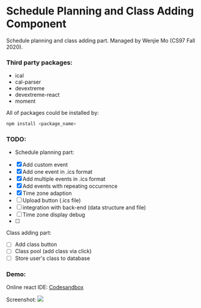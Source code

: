# Schedule Planning and Class Adding Component

Schedule planning and class adding part.
Managed by Wenjie Mo (CS97 Fall 2020).

### Third party packages:

* ical  
* cal-parser  
* devextreme  
* devextreme-react  
* moment  
  
All of packages could be installed by:

```jsx
npm install <package_name>
```

### TODO:

- Schedule planning part:
- [x]  Add custom event
- [x]  Add one event in .ics format
- [x]  Add multiple events in .ics format
- [x]  Add events with repeating occurrence
- [x]  Time zone adaption
- [ ]  Upload button (.ics file)
- [ ]  integration with back-end (data structure and file)
- [ ]  Time zone display debug
- [ ]  

Class adding part:

- [ ]  Add class button
- [ ]  Class pool (add class via click)
- [ ]  Store user's class to database

### Demo:

Online react IDE: [Codesandbox](https://codesandbox.io/s/ucla-class-scheduler-v2-gp43m)

Screenshot:
![](https://github.com/Clumsyndicate/Smart-Calendar-Frontend/raw/main/egglender-class/Screenshot/Demo_v2.png)
